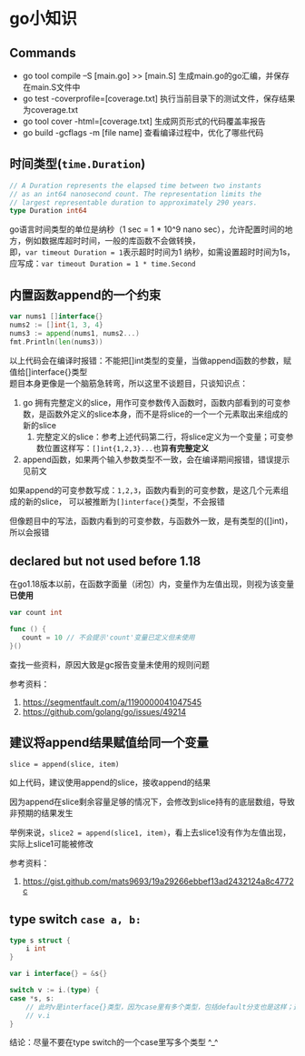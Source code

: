 # go小知识

## Commands

- go tool compile –S [main.go] >> [main.S] 生成main.go的go汇编，并保存在main.S文件中
- go test -coverprofile=[coverage.txt] 执行当前目录下的测试文件，保存结果为coverage.txt
- go tool cover -html=[coverage.txt] 生成网页形式的代码覆盖率报告
- go build -gcflags -m [file name] 查看编译过程中，优化了哪些代码

## 时间类型(`time.Duration`)

```go 
// A Duration represents the elapsed time between two instants
// as an int64 nanosecond count. The representation limits the
// largest representable duration to approximately 290 years.
type Duration int64
```

go语言时间类型的单位是纳秒（1 sec = 1 * 10^9 nano sec），允许配置时间的地方，例如数据库超时时间，一般的库函数不会做转换，  
即，`var timeout Duration = 1`表示超时时间为1 纳秒，如需设置超时时间为1s，应写成：`var timeout Duration = 1 * time.Second`

## 内置函数append的一个约束

```go 
var nums1 []interface{}
nums2 := []int{1, 3, 4}
nums3 := append(nums1, nums2...)
fmt.Println(len(nums3))
```

以上代码会在编译时报错：不能把[]int类型的变量，当做append函数的参数，赋值给[]interface{}类型  
题目本身更像是一个脑筋急转弯，所以这里不谈题目，只谈知识点：

1. go 拥有完整定义的slice，用作可变参数传入函数时，函数内部看到的可变参数，是函数外定义的slice本身，而不是将slice的一个一个元素取出来组成的新的slice
    1. 完整定义的slice：参考上述代码第二行，将slice定义为一个变量；可变参数位置这样写：`[]int{1,2,3}...`也算**有完整定义**
2. append函数，如果两个输入参数类型不一致，会在编译期间报错，错误提示见前文

如果append的可变参数写成：`1,2,3`，函数内看到的可变参数，是这几个元素组成的新的slice，
可以被推断为`[]interface{}`类型，不会报错  

但像题目中的写法，函数内看到的可变参数，与函数外一致，是有类型的([]int)，所以会报错

## declared but not used before 1.18

在go1.18版本以前，在函数字面量（闭包）内，变量作为左值出现，则视为该变量**已使用**

```go 
var count int

func () {
   count = 10 // 不会提示'count'变量已定义但未使用
}()
```

查找一些资料，原因大致是gc报告变量未使用的规则问题

参考资料：

1. https://segmentfault.com/a/1190000041047545
2. https://github.com/golang/go/issues/49214

## 建议将append结果赋值给同一个变量

`slice = append(slice, item)`

如上代码，建议使用append的slice，接收append的结果

因为append在slice剩余容量足够的情况下，会修改到slice持有的底层数组，导致非预期的结果发生

举例来说，`slice2 = append(slice1, item)`，看上去slice1没有作为左值出现，实际上slice1可能被修改

参考资料：

1. https://gist.github.com/mats9693/19a29266ebbef13ad2432124a8c4772c

## type switch `case a, b:`

```go 
type s struct {
    i int
}

var i interface{} = &s{}

switch v := i.(type) {
case *s, s:
    // 此时v是interface{}类型，因为case里有多个类型，包括default分支也是这样；这一行代码会在编译期间报错：不能用interface类型变量往下点
    // v.i 
}
```

结论：尽量不要在type switch的一个case里写多个类型 ^_^
